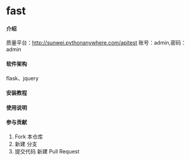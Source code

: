 # fast

#### 介绍

质量平台：http://sunwei.pythonanywhere.com/apitest
账号：admin,密码：admin
#### 软件架构
flask、jquery


#### 安装教程


#### 使用说明



#### 参与贡献
1.  Fork 本仓库
2.  新建 分支
3.  提交代码
 新建 Pull Request
